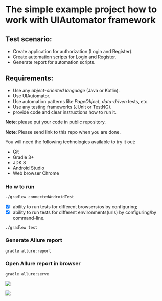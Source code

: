 # The simple example project how to work with UIAutomator framework

## Test scenario:
- Create application for authorization (Login and Register).
- Create automation scripts for Login and Register.
- Generate report for automation scripts. 
    
## Requirements:
- Use any *object-oriented language* (Java or Kotlin).
- Use UIAutomator.
- Use automation patterns like *PageObject*, *data-driven* tests, etc.
- Use any testing frameworks (JUnit or TestNG). 
- provide code and clear instructions how to run it.

**Note**: please put your code in public repository.

**Note**: Please send link to this repo when you are done.


You will need the following technologies available to try it out:
* Git
* Gradle 3+
* JDK 8
* Android Studio 
* Web browser Chrome

### Ho w to run

```./gradlew connectedAndroidTest```

- [x] ability to run tests for different browsers/os by configuring;
- [x] ability to run tests for different environments(urls) by configuring/by command-line.

```./gradlew test``` 

### Generate Allure report 

```gradle allure:report```

### Open Allure report in browser

```gradle allure:serve```


![](https://a.radikal.ru/a39/2006/0b/a94fed92741c.png) 

![](https://b.radikal.ru/b31/2006/b7/a83835f0d1a6.png)
